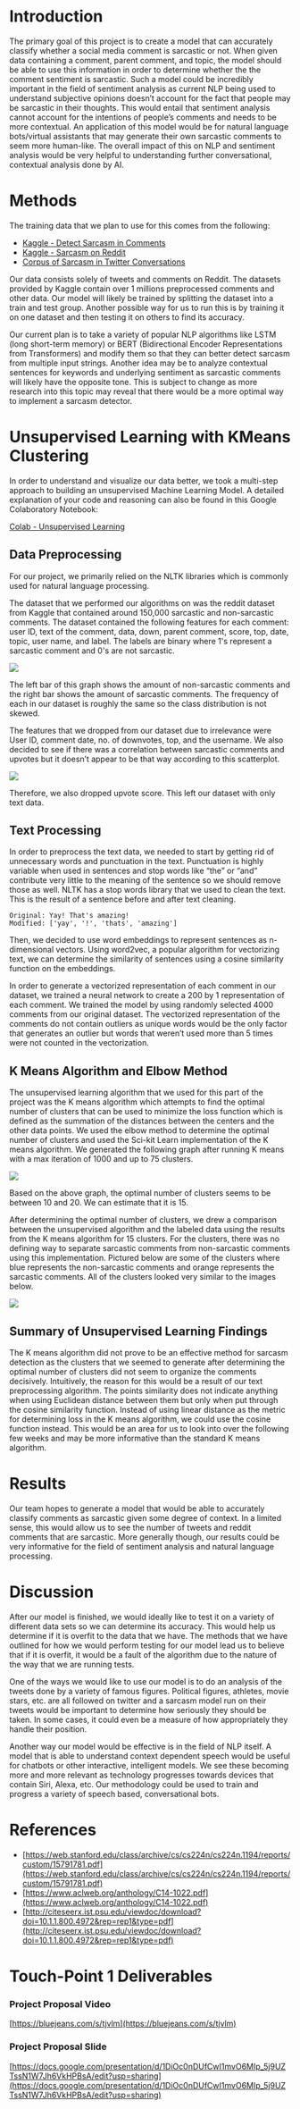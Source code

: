 # Introduction

The primary goal of this project is to create a model that can accurately classify whether a social media comment is sarcastic or not. When given data containing a comment, parent comment, and topic, the model should be able to use this information in order to determine whether the the comment sentiment is sarcastic. Such a model could be incredibly important in the field of sentiment analysis as current NLP being used to understand subjective opinions doesn’t account for the fact that people may be sarcastic in their thoughts. This would entail that sentiment analysis cannot account for the intentions of people’s comments and needs to be more contextual. An application of this model would be for natural language bots/virtual assistants that may generate their own sarcastic comments  to seem more human-like. The overall impact of this on NLP and sentiment analysis would be very helpful to understanding further conversational, contextual analysis done by AI.

# Methods

The training data that we plan to use for this comes from the following:

- [Kaggle - Detect Sarcasm in Comments](https://www.kaggle.com/sachinichake/detect-sarcasm-in-comments?select=Train.csv)
- [Kaggle - Sarcasm on Reddit](https://www.kaggle.com/danofer/sarcasm)
- [Corpus of Sarcasm in Twitter Conversations](https://mendeley.figshare.com/articles/Corpus_of_Sarcasm_in_Twitter_Conversations/8962883)

Our data consists solely of tweets and comments on Reddit. The datasets provided by Kaggle contain over 1 millions preprocessed comments and other data. Our model will likely be trained by splitting the dataset into a train and test group. Another possible way for us to run this is by training it on one dataset and then testing it on others to find its accuracy. 

Our current plan is to take a variety of popular NLP algorithms like LSTM (long short-term memory) or BERT (Bidirectional Encoder Representations from Transformers) and modify them so that they can better detect sarcasm from multiple input strings. Another idea may be to analyze contextual sentences for keywords and underlying sentiment as sarcastic comments will likely have the opposite tone. This is subject to change as more research into this topic may reveal that there would be a more optimal way to implement a sarcasm detector.

# Unsupervised Learning with KMeans Clustering

In order to understand and visualize our data better, we took a multi-step approach to building an unsupervised Machine Learning Model. A detailed explanation of your code and reasoning can also be found in this Google Colaboratory Notebook:

[Colab - Unsupervised Learning](https://colab.research.google.com/drive/1nD-kY1FXvnYkyHTDvD61d7N5h5w7lk1Z?usp=sharing)

## Data Preprocessing

For our project, we primarily relied on the NLTK libraries which is commonly used for natural language processing.

The dataset that we performed our algorithms on was the reddit dataset from Kaggle that contained around 150,000 sarcastic and non-sarcastic comments. The dataset contained the following features for each comment: user ID, text of the comment, data, down, parent comment, score, top, date, topic, user name, and label. The labels are binary where 1's represent a sarcastic comment and 0's are not sarcastic.

![](resources/counts.png)

The left bar of this graph shows the amount of non-sarcastic comments and the right bar shows the amount of sarcastic comments. The frequency of each in our dataset is roughly the same so the class distribution is not skewed.

The features that we dropped from our dataset due to irrelevance were User ID, comment date, no. of downvotes, top, and the username. We also decided to see if there was a correlation between sarcastic comments and upvotes but it doesn’t appear to be that way according to this scatterplot. 

![](resources/score_dist.png)

Therefore, we also dropped upvote score. This left our dataset with only text data.

## Text Processing

In order to preprocess the text data, we needed to start by getting rid of unnecessary words and punctuation in the text. Punctuation is highly variable when used in sentences and stop words like “the” or “and” contribute very little to the meaning of the sentence so we should remove those as well. NLTK has a stop words library that we used to clean the text. This is the result of a sentence before and after text cleaning.

```
Original: Yay! That's amazing!
Modified: ['yay', '!', 'thats', 'amazing']
```

Then, we decided to use word embeddings to represent sentences as n-dimensional vectors. Using word2vec, a popular algorithm for vectorizing text, we can determine the similarity of sentences using a cosine similarity function on the embeddings.

In order to generate a vectorized representation of each comment in our dataset, we trained a neural network to create a 200 by 1 representation of each comment. We trained the model by using randomly selected 4000 comments from our original dataset. The vectorized representation of the comments do not contain outliers as unique words would be the only factor that generates an outlier but words that weren’t used more than 5 times were not counted in the vectorization. 

## K Means Algorithm and Elbow Method

The unsupervised learning algorithm that we used for this part of the project was the K means algorithm which attempts to find the optimal number of clusters that can be used to minimize the loss function which is defined as the summation of the distances between the centers and the other data points. We used the elbow method to determine the optimal number of clusters and used the Sci-kit Learn implementation of the K means algorithm. We generated the following graph after running K means with a max iteration of 1000 and up to 75 clusters.

![](resources/elbow_method.png)

Based on the above graph, the optimal number of clusters seems to be between 10 and 20. We can estimate that it is 15.

After determining the optimal number of clusters, we drew a comparison between the unsupervised algorithm and the labeled data using the results from the K means algorithm for 15 clusters. For the clusters, there was no defining way to separate sarcastic comments from non-sarcastic comments using this implementation. Pictured below are some of the clusters where blue represents the non-sarcastic comments and orange represents the sarcastic comments. All of the clusters looked very similar to the images below.

![](resources/pi_dist.png)

## Summary of Unsupervised Learning Findings

The K means algorithm did not prove to be an effective method for sarcasm detection as the clusters that we seemed to generate after determining the optimal number of clusters did not seem to organize the comments decisively. Intuitively, the reason for this would be a result of our text preprocessing algorithm. The points similarity does not indicate anything when using Euclidean distance between them but only when put through the cosine similarity function. Instead of using linear distance as the metric for determining loss in the K means algorithm, we could use the cosine function instead. This would be an area for us to look into over the following few weeks and may be more informative than the standard K means algorithm.

# Results

Our team hopes to generate a model that would be able to accurately classify comments as sarcastic given some degree of context. In a limited sense, this would allow us to see the number of tweets and reddit comments that are sarcastic. More generally though, our results could be very informative for the field of sentiment analysis and natural language processing. 

# Discussion

After our model is finished, we would ideally like to test it on a variety of different data sets so we can determine its accuracy. This would help us determine if it is overfit to the data that we have. The methods that we have outlined for how we would perform testing for our model lead us to believe that if it is overfit, it would be a fault of the algorithm due to the nature of the way that we are running tests. 

One of the ways we would like to use our model is to do an analysis of the tweets done by a variety of famous figures. Political figures, athletes, movie stars, etc. are all followed on twitter and a sarcasm model run on their tweets would be important to determine how seriously they should be taken. In some cases, it could even be a measure of how appropriately they handle their position. 

Another way our model would be effective is in the field of NLP itself. A model that is able to understand context dependent speech would be useful for chatbots or other interactive, intelligent models. We see these becoming more and more relevant as technology progresses towards devices that contain Siri, Alexa, etc. Our methodology could be used to train and progress a variety of speech based, conversational bots.

# References

- [https://web.stanford.edu/class/archive/cs/cs224n/cs224n.1194/reports/custom/15791781.pdf](https://web.stanford.edu/class/archive/cs/cs224n/cs224n.1194/reports/custom/15791781.pdf)
- [https://www.aclweb.org/anthology/C14-1022.pdf](https://www.aclweb.org/anthology/C14-1022.pdf)
- [http://citeseerx.ist.psu.edu/viewdoc/download?doi=10.1.1.800.4972&rep=rep1&type=pdf](http://citeseerx.ist.psu.edu/viewdoc/download?doi=10.1.1.800.4972&rep=rep1&type=pdf)

# Touch-Point 1 Deliverables

### Project Proposal Video

[https://bluejeans.com/s/tjvlm](https://bluejeans.com/s/tjvlm)

### Project Proposal Slide

[https://docs.google.com/presentation/d/1DiOc0nDUfCwI1mvO6MIp_5j9UZTssN1W7Jh6VkHPBsA/edit?usp=sharing](https://docs.google.com/presentation/d/1DiOc0nDUfCwI1mvO6MIp_5j9UZTssN1W7Jh6VkHPBsA/edit?usp=sharing)
